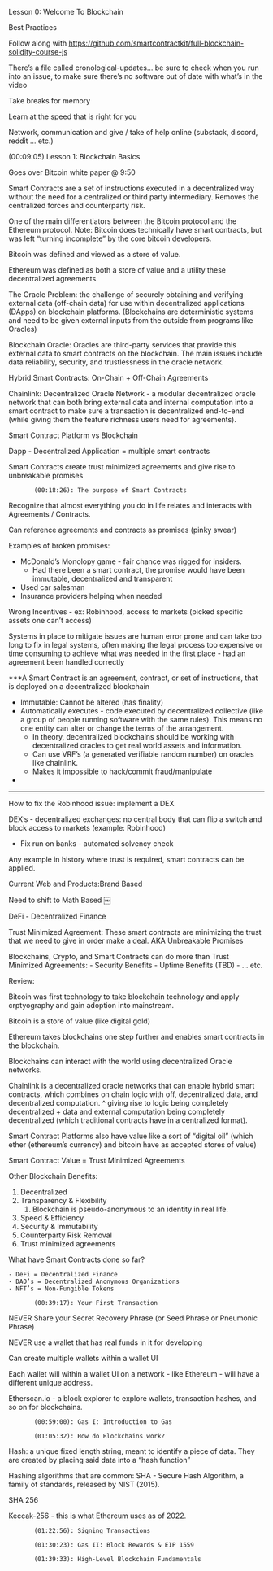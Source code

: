 Lesson 0: Welcome To Blockchain

Best Practices

Follow along with https://github.com/smartcontractkit/full-blockchain-solidity-course-js

There’s a file called cronological-updates… be sure to check when you run into an issue, to make sure there’s no software out of date with what’s in the video

Take breaks for memory

Learn at the speed that is right for you

Network, communication and give / take of help online (substack, discord, reddit … etc.)

(00:09:05) Lesson 1: Blockchain Basics

Goes over Bitcoin white paper @ 9:50

Smart Contracts are a set of instructions executed in a decentralized way without the need for a centralized or third party intermediary. Removes the centralized forces and counterparty risk.

One of the main differentiators between the Bitcoin protocol and the Ethereum protocol. Note: Bitcoin does technically have smart contracts, but was left “turning incomplete” by the core bitcoin developers.

Bitcoin was defined and viewed as a store of value.

Ethereum was defined as both a store of value and a utility these decentralized agreements.

The Oracle Problem: the challenge of securely obtaining and verifying external data (off-chain data) for use within decentralized applications (DApps) on blockchain platforms. (Blockchains are deterministic systems and need to be given external inputs from the outside from programs like Oracles)

Blockchain Oracle: Oracles are third-party services that provide this external data to smart contracts on the blockchain. The main issues include data reliability, security, and trustlessness in the oracle network.

Hybrid Smart Contracts: On-Chain + Off-Chain Agreements

Chainlink: Decentralized Oracle Network - a modular decentralized oracle network that can both bring external data and internal computation into a smart contract to make sure a transaction is decentralized end-to-end (while giving them the feature richness users need for agreements).

Smart Contract Platform vs Blockchain

Dapp - Decentralized Application = multiple smart contracts

Smart Contracts create trust minimized agreements and give rise to unbreakable promises

           (00:18:26): The purpose of Smart Contracts

Recognize that almost everything you do in life relates and interacts with Agreements / Contracts.

Can reference agreements and contracts as promises (pinky swear)

Examples of broken promises:
- McDonald’s Monolopy game - fair chance was rigged for insiders.
    - Had there been a smart contract, the promise would have been immutable, decentralized and transparent 
- Used car salesman
- Insurance providers helping when needed 

Wrong Incentives
	- ex: Robinhood, access to markets (picked specific assets one can’t access)

Systems in place to mitigate issues are human error prone and can take too long to fix in legal systems, often making the legal process too expensive or time consuming to achieve what was needed in the first place - had an agreement been handled correctly

***A Smart Contract is an agreement, contract, or set of instructions, that is deployed on a decentralized blockchain

- Immutable: Cannot be altered (has finality)
- Automatically executes - code executed by decentralized collective (like a group of people running software with the same rules). This means no one entity can alter or change the terms of the arrangement.
    - In theory, decentralized blockchains should be working with decentralized oracles to get real world assets and information.
    - Can use VRF’s (a generated verifiable random number) on oracles like chainlink.
    - Makes it impossible to hack/commit fraud/manipulate
- 
***

How to fix the Robinhood issue: implement a DEX

DEX’s - decentralized exchanges: no central body that can flip a switch and block access to markets (example: Robinhood)

- Fix run on banks - automated solvency check

Any example in history where trust is required, smart contracts can be applied.

Current Web and Products:Brand Based

Need to shift to Math Based
￼

DeFi - Decentralized Finance

Trust Minimized Agreement: These smart contracts are minimizing the trust that we need to give in order make a deal. AKA Unbreakable Promises

Blockchains, Crypto, and Smart Contracts can do more than Trust Minimized Agreements:
	- Security Benefits
	- Uptime Benefits (TBD) 
	- … etc.

Review:

Bitcoin was first technology to take blockchain technology and apply crptyography and gain adoption into mainstream.

Bitcoin is a store of value (like digital gold)

Ethereum takes blockchains one step further and enables smart contracts in the blockchain.

Blockchains can interact with the world using decentralized Oracle networks.

Chainlink is a decentralized oracle networks that can enable hybrid smart contracts, which combines on chain logic with off, decentralized data, and decentralized computation.
	^ giving rise to logic being completely decentralized + data and external computation being completely decentralized (which traditional contracts have in a centralized format).

Smart Contract Platforms also have value like a sort of “digital oil” (which ether (ethereum’s currency) and bitcoin have as accepted stores of value)

Smart Contract Value = Trust Minimized Agreements

Other Blockchain Benefits:
1. Decentralized
2. Transparency & Flexibility 
    1. Blockchain is pseudo-anonymous to an identity in real life.
3. Speed & Efficiency
4. Security & Immutability
5. Counterparty Risk Removal
6. Trust minimized agreements

What have Smart Contracts done so far?

	- DeFi = Decentralized Finance
	- DAO’s = Decentralized Anonymous Organizations
	- NFT’s = Non-Fungible Tokens

           (00:39:17): Your First Transaction

NEVER Share your Secret Recovery Phrase (or Seed Phrase or Pneumonic Phrase)

NEVER use a wallet that has real funds in it for developing

Can create multiple wallets within a wallet UI

Each wallet will within a wallet UI on a network - like Ethereum - will have a different unique address.

Etherscan.io - a block explorer to explore wallets, transaction hashes, and so on for blockchains.

           (00:59:00): Gas I: Introduction to Gas

           (01:05:32): How do Blockchains work?

Hash: a unique fixed length string, meant to identify a piece of data. They are created by placing said data into a “hash function”

Hashing algorithms that are common: 
SHA - Secure Hash Algorithm, a family of standards, released by NIST (2015).

SHA 256

Keccak-256 - this is what Ethereum uses as of 2022.

           (01:22:56): Signing Transactions

           (01:30:23): Gas II: Block Rewards & EIP 1559

           (01:39:33): High-Level Blockchain Fundamentals